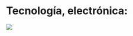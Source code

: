 # Tecnología, electrónica:  
![](http://s3.amazonaws.com/awesome_screenshot/8358885?AWSAccessKeyId=0R7FMW7AXRVCYMAPTPR2&Expires=1434054180&Signature=FGKp4yHGXCNFcw3c4qUb0Xr3ALY%3D)  
